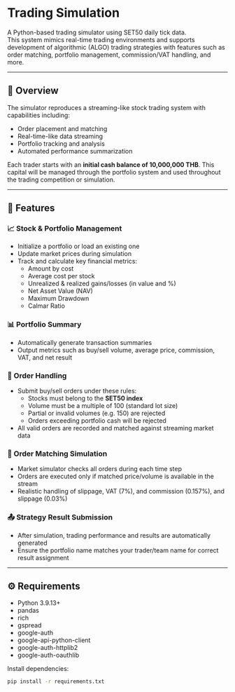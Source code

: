 # Trading Simulation

A Python-based trading simulator using SET50 daily tick data.  
This system mimics real-time trading environments and supports development of algorithmic (ALGO) trading strategies with features such as order matching, portfolio management, commission/VAT handling, and more.

---

## 💼 Overview

The simulator reproduces a streaming-like stock trading system with capabilities including:

- Order placement and matching
- Real-time-like data streaming
- Portfolio tracking and analysis
- Automated performance summarization

Each trader starts with an **initial cash balance of 10,000,000 THB**. This capital will be managed through the portfolio system and used throughout the trading competition or simulation.

---

## 🧠 Features

### 📈 Stock & Portfolio Management

- Initialize a portfolio or load an existing one
- Update market prices during simulation
- Track and calculate key financial metrics:
  - Amount by cost
  - Average cost per stock
  - Unrealized & realized gains/losses (in value and %)
  - Net Asset Value (NAV)
  - Maximum Drawdown
  - Calmar Ratio

### 📊 Portfolio Summary

- Automatically generate transaction summaries
- Output metrics such as buy/sell volume, average price, commission, VAT, and net result

### 📝 Order Handling

- Submit buy/sell orders under these rules:
  - Stocks must belong to the **SET50 index**
  - Volume must be a multiple of 100 (standard lot size)
  - Partial or invalid volumes (e.g. 150) are rejected
  - Orders exceeding portfolio cash will be rejected
- All valid orders are recorded and matched against streaming market data

### 🔁 Order Matching Simulation

- Market simulator checks all orders during each time step
- Orders are executed only if matched price/volume is available in the stream
- Realistic handling of slippage, VAT (7%), and commission (0.157%), and slippage (0.03%)

### 📤 Strategy Result Submission

- After simulation, trading performance and results are automatically generated
- Ensure the portfolio name matches your trader/team name for correct result assignment

---

## ⚙️ Requirements

- Python 3.9.13+
- pandas
- rich
- gspread
- google-auth
- google-api-python-client
- google-auth-httplib2
- google-auth-oauthlib

Install dependencies:

```bash
pip install -r requirements.txt
